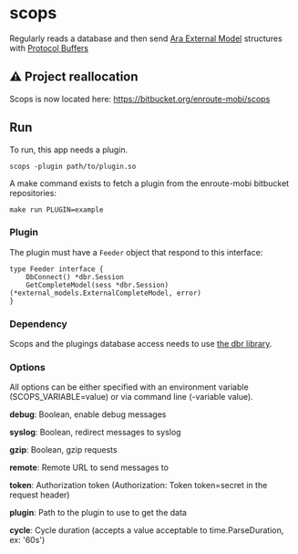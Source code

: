 # scops

Regularly reads a database and then send [Ara External Model](https://github.com/af83/ara-external-models) structures with [Protocol Buffers](https://developers.google.com/protocol-buffers/)

## :warning: Project reallocation

Scops is now located here: https://bitbucket.org/enroute-mobi/scops

## Run

To run, this app needs a plugin.

```scops -plugin path/to/plugin.so```

A make command exists to fetch a plugin from the enroute-mobi bitbucket repositories:

```make run PLUGIN=example```

### Plugin

The plugin must have a `Feeder` object that respond to this interface:

```
type Feeder interface {
	DbConnect() *dbr.Session
	GetCompleteModel(sess *dbr.Session) (*external_models.ExternalCompleteModel, error)
}
```

### Dependency

Scops and the plugings database access needs to use [the dbr library](https://github.com/gocraft/dbr).

### Options

All options can be either specified with an environment variable (SCOPS_VARIABLE=value) or via command line (-variable value).

**debug**: Boolean, enable debug messages

**syslog**: Boolean, redirect messages to syslog

**gzip**: Boolean, gzip requests

**remote**: Remote URL to send messages to

**token**: Authorization token (Authorization: Token token=secret in the request header)

**plugin**: Path to the plugin to use to get the data

**cycle**: Cycle duration (accepts a value acceptable to time.ParseDuration, ex: '60s')


